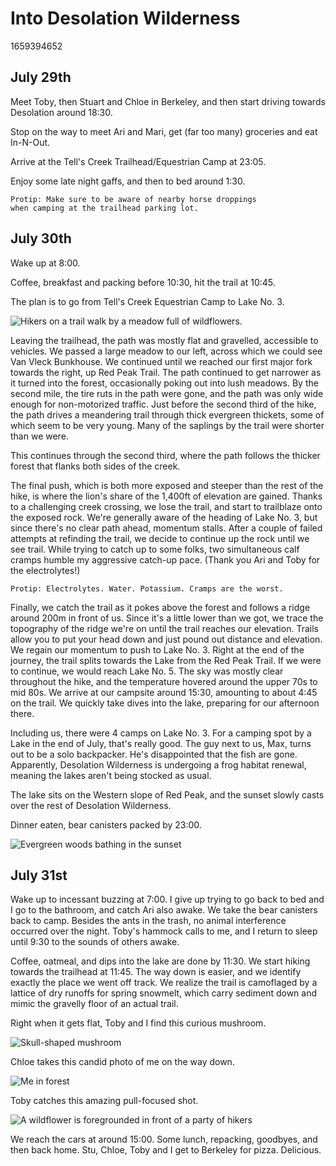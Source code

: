 # Into Desolation Wilderness

1659394652

## July 29th

Meet Toby, then Stuart and Chloe in Berkeley, and then start driving towards Desolation around 18:30. 

Stop on the way to meet Ari and Mari, get (far too many) groceries and eat In-N-Out. 

Arrive at the Tell's Creek Trailhead/Equestrian Camp at 23:05.

Enjoy some late night gaffs, and then to bed around 1:30.

<pre class="plaintext"><code>Protip: Make sure to be aware of nearby horse droppings 
when camping at the trailhead parking lot.</code></pre>

## July 30th

Wake up at 8:00. 

Coffee, breakfast and packing before 10:30, hit the trail at 10:45.

The plan is to go from Tell's Creek Equestrian Camp to Lake No. 3.

![Hikers on a trail walk by a meadow full of wildflowers.](/img/0722desolation1.jpeg)

Leaving the trailhead, the path was mostly flat and gravelled, accessible to vehicles. We passed a large meadow to our left, across which we could see Van Vleck Bunkhouse. We continued until we reached our first major fork towards the right, up Red Peak Trail. The path continued to get narrower as it turned into the forest, occasionally poking out into lush meadows. By the second mile, the tire ruts in the path were gone, and the path was only wide enough for non-motorized traffic. Just before the second third of the hike, the path drives a meandering trail through thick evergreen thickets, some of which seem to be very young. Many of the saplings by the trail were shorter than we were.

This continues through the second third, where the path follows the thicker forest that flanks both sides of the creek. 

The final push, which is both more exposed and steeper than the rest of the hike, is where the lion's share of the 1,400ft of elevation are gained. Thanks to a challenging creek crossing, we lose the trail, and start to trailblaze onto the exposed rock. We're generally aware of the heading of Lake No. 3, but since there's no clear path ahead, momentum stalls. After a couple of failed attempts at refinding the trail, we decide to continue up the rock until we see trail. While trying to catch up to some folks, two simultaneous calf cramps humble my aggressive catch-up pace. (Thank you Ari and Toby for the electrolytes!)

<pre class="plaintext"><code>Protip: Electrolytes. Water. Potassium. Cramps are the worst.</code></pre>

Finally, we catch the trail as it pokes above the forest and follows a ridge around 200m in front of us. Since it's a little lower than we got, we trace the topography of the ridge we're on until the trail reaches our elevation. Trails allow you to put your head down and just pound out distance and elevation. We regain our momentum to push to Lake No. 3. Right at the end of the journey, the trail splits towards the Lake from the Red Peak Trail. If we were to continue, we would reach Lake No. 5. The sky was mostly clear throughout the hike, and the temperature hovered around the upper 70s to mid 80s. We arrive at our campsite around 15:30, amounting to about 4:45 on the trail. We quickly take dives into the lake, preparing for our afternoon there.

Including us, there were 4 camps on Lake No. 3. For a camping spot by a Lake in the end of July, that's really good. The guy next to us, Max, turns out to be a solo backpacker. He's disappointed that the fish are gone. Apparently, Desolation Wilderness is undergoing a frog habitat renewal, meaning the lakes aren't being stocked as usual.

The lake sits on the Western slope of Red Peak, and the sunset slowly casts over the rest of Desolation Wilderness. 

Dinner eaten, bear canisters packed by 23:00.

![Evergreen woods bathing in the sunset](/img/0722desolation2.jpeg)

## July 31st

Wake up to incessant buzzing at 7:00. I give up trying to go back to bed and I go to the bathroom, and catch Ari also awake. We take the bear canisters back to camp. Besides the ants in the trash, no animal interference occurred over the night. Toby's hammock calls to me, and I return to sleep until 9:30 to the sounds of others awake. 

Coffee, oatmeal, and dips into the lake are done by 11:30. We start hiking towards the trailhead at 11:45. The way down is easier, and we identify exactly the place we went off track. We realize the trail is camoflaged by a lattice of dry runoffs for spring snowmelt, which carry sediment down and mimic the gravelly floor of an actual trail.

Right when it gets flat, Toby and I find this curious mushroom.

![Skull-shaped mushroom](/img/0722desolation3.jpeg)

Chloe takes this candid photo of me on the way down.

![Me in forest](/img/0722desolation4.jpeg)

Toby catches this amazing pull-focused shot.

![A wildflower is foregrounded in front of a party of hikers](/img/0722desolation5.jpeg)

We reach the cars at around 15:00. Some lunch, repacking, goodbyes, and then back home. Stu, Chloe, Toby and I get to Berkeley for pizza. Delicious. 

